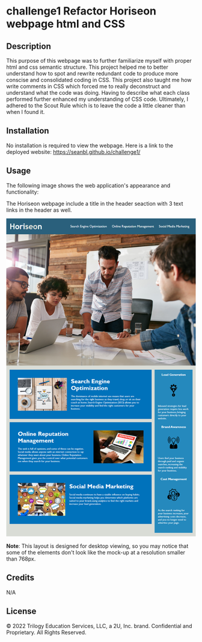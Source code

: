 # challenge1 Refactor Horiseon webpage html and CSS

## Description

This purpose of this webpage was to further familiarize myself with proper html and css semantic structure. This project helped me to better understand how to spot and rewrite redundant code to produce more conscise and consolidated coding in CSS. This project also taught me how write comments in CSS which forced me to really deconstruct and understand what the code was doing. Having to describe what each class performed further enhanced my understanding of CSS code. Ultimately, I adhered to the Scout Rule which is to leave the code a little cleaner than when I found it. 

## Installation

No installation is required to view the webpage. Here is a link to the deployed website:
https://seanbl.github.io/challenge1/

## Usage

The following image shows the web application's appearance and functionality:

The Horiseon webpage include a title in the header seaction with 3 text links in the header as well.

![The Horiseon webpage includes a navigation bar, a header image, and cards with text and images at the bottom of the page.](./assets/01-html-css-git-homework-demo.png)

**Note**: This layout is designed for desktop viewing, so you may notice that some of the elements don't look like the mock-up at a resolution smaller than 768px. 

## Credits

N/A

## License

© 2022 Trilogy Education Services, LLC, a 2U, Inc. brand. Confidential and Proprietary. All Rights Reserved.